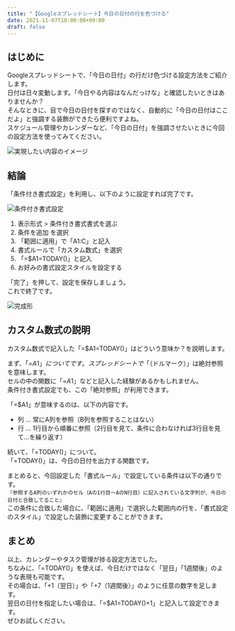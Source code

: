 ```yaml
---
title: "【Googleスプレッドシート】今日の日付の行を色づける"
date: 2021-11-07T18:00:00+09:00
draft: false
---
```


## はじめに
Googleスプレッドシートで、「今日の日付」の行だけ色づける設定方法をご紹介します。  
日付は日々変動します。「今日やる内容はなんだっけな」と確認したいときはありませんか？  
そんなときに、目で今日の日付を探すのではなく、自動的に「今日の日付はここだよ」と強調する装飾ができたら便利ですよね。  
スケジュール管理やカレンダーなど、「今日の日付」を強調させたいときに今回の設定方法を使ってみてください。

![実現したい内容のイメージ](/posts/img/2021-11-07-spreadsheet-01.png)

## 結論
「条件付き書式設定」を利用し、以下のように設定すれば完了です。

![条件付き書式設定](/posts/img/2021-11-07-spreadsheet-02.png)

1. 表示形式 > 条件付き書式書式を選ぶ
1. 条件を追加 を選択
1. 「範囲に適用」で「A1:C」と記入
1. 書式ルールで「カスタム数式」を選択
1. 「=$A1=TODAY()」と記入
1. お好みの書式設定スタイルを設定する

「完了」を押して、設定を保存しましょう。  
これで終了です。

![完成形](/posts/img/2021-11-07-spreadsheet-03.png)

## カスタム数式の説明

カスタム数式で記入した「=$A1=TODAY()」はどういう意味か？を説明します。

まず、「=$A1」についてです。  
スプレッドシートで「$（ドルマーク）」は絶対参照を意味します。  
セルの中の関数に「=$A$1」などと記入した経験があるかもしれません。  
条件付き書式設定でも、この「絶対参照」が利用できます。  

「=$A1」が意味するのは、以下の内容です。  
* 列 … 常にA列を参照（B列を参照することはない）  
* 行 … 1行目から順番に参照（2行目を見て、条件に合わなければ3行目を見て…を繰り返す）

続いて、「=TODAY()」について。  
「=TODAY()」は、今日の日付を出力する関数です。  

まとめると、今回設定した「書式ルール」で設定している条件は以下の通りです。  
```『参照するA列のいずれかのセル（Aの1行目〜AのN行目）に記入されている文字列が、今日の日付と合致してること』```  
この条件に合致した場合に、「範囲に適用」で選択した範囲内の行を、「書式設定のスタイル」で設定した装飾に変更することができます。


## まとめ

以上、カレンダーやタスク管理が捗る設定方法でした。  
ちなみに、「=TODAY()」を使えば、今日だけではなく「翌日」「1週間後」のような表現も可能です。  
その場合は、「+1（翌日）」や「+7（1週間後）」のように任意の数字を足します。  
翌日の日付を指定したい場合は、「=$A1=TODAY()+1」と記入して設定できます。  
ぜひお試しください。